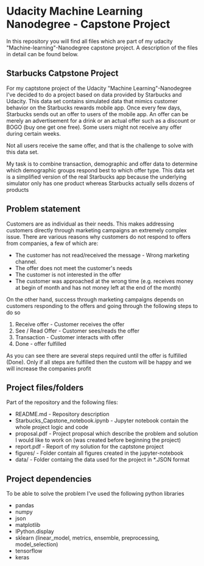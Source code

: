 # Udacity Machine Learning Nanodegree - Capstone Project
In this repository you will find all files which are part of my udacity "Machine-learning"-Nanodegree capstone project. 
A description of the files in detail can be found below.

## Starbucks Catpstone Project
For my captstone project of the Udacity "Machine Learning"-Nanodegree I've decided to do a project based on data provided by Starbucks and Udacity. This data set contains simulated data that mimics customer behavior on the Starbucks rewards mobile app. Once every few days, Starbucks sends out an offer to users of the mobile app. An offer can be merely an advertisement for a drink or an actual offer such as a discount or BOGO (buy one get one free). Some users might not receive any offer during certain weeks.

Not all users receive the same offer, and that is the challenge to solve with this data set.

My task is to combine transaction, demographic and offer data to determine which demographic groups respond best to which offer type. This data set is a simplified version of the real Starbucks app because the underlying simulator only has one product whereas Starbucks actually sells dozens of products

## Problem statement
Customers are as individual as their needs. This makes addressing customers directly through marketing campaigns an extremely complex issue. There are various reasons why customers do not respond to offers from companies, a few of which are:
- The customer has not read/received the message - Wrong marketing channel. 
- The offer does not meet the customer's needs 
- The customer is not interested in the offer 
- The customer was approached at the wrong time (e.g. receives money at begin of month and has not money left at the end of the month) 

On the other hand, success through marketing campaigns depends on customers responding to the offers and going through the following steps to do so
1. Receive offer - Customer receives the offer 
2. See / Read Offer - Customer sees/reads the offer 
3. Transaction - Customer interacts with offer 
4. Done - offer fulfilled 
 
As you can see there are several steps required until the offer is fulfilled (Done). Only if all steps are fulfilled then the custom will be happy and we will increase the companies profit

## Project files/folders
Part of the repository and the following files:
- README.md - Repository description
- Starbucks_Capstone_notebook.ipynb - Jupyter notebook contain the whole project logic and code
- proposal.pdf - Project proposal which describe the problem and solution I would like to work on (was created before beginning the project)
- report.pdf - Report of my solution for the captstone project
- figures/ - Folder contain all figures created in the jupyter-notebook
- data/ - Folder containg the data used for the project in *.JSON format

## Project dependencies
To be able to solve the problem I've used the following python libraries
- pandas
- numpy
- json
- matplotlib
- IPython.display
- sklearn (linear_model, metrics, ensemble, preprocessing, model_selection)
- tensorflow 
- keras